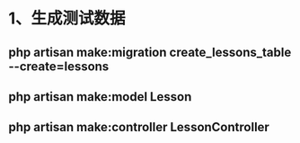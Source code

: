 # 1、生成测试数据
## php artisan make:migration create_lessons_table --create=lessons
## php artisan make:model Lesson  
## php artisan make:controller LessonController
